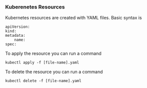 ### Kuberenetes Resources

Kubernetes resources are created with YAML files. Basic syntax is

```
apiVersion:
kind:
metadata:
    name:
spec:
```

To apply the resource you can run a command
```
kubectl apply -f [file-name].yaml
```
To delete the resource you can run a command
```
kubectl delete -f [file-name].yaml
```